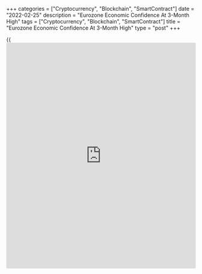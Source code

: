 +++
categories = ["Cryptocurrency", "Blockchain", "SmartContract"]
date = "2022-02-25"
description = "Eurozone Economic Confidence At 3-Month High"
tags = ["Cryptocurrency", "Blockchain", "SmartContract"]
title = "Eurozone Economic Confidence At 3-Month High"
type = "post"
+++

{{<iframe id="large-banner" src="https://www.bounty.group/#slide=8.0" width="100%" height="600" scrolling="no" style="border: 0px solid rgb(216, 221, 230); border-radius: 3px;">}}

Eurozone economic confidence rose to a three-month high in February,
survey results from the European Commission showed on Friday.

After three consecutive decreases, the economic confidence index rose to
114.0 in February from 112.7 in the previous month. This was the highest
reading since November and well exceeded the economists' forecast of
113.1.

The improvement was driven by mounting confidence in services, retail
trade and, to a  
lesser extent, construction.

The industrial sentiment index rose slightly to 14.0 from 13.9 a month
ago. This was below the expected level of 14.2.

The services confidence index advanced to 13.0 from 9.1 in January. At
5.4, the retail trade confidence reached its highest level since late
2015.

Confidence in construction also improved, with the index hitting 9.9, up
from 8.1 in the prior month.

Meanwhile, the consumer sentiment index came in at -8.8, in line with
flash estimate, and down from -8.5 in January.

The Employment Expectations Indicator rose 2.6 points to 116.2, its
highest reading since May 2000.

For comments and feedback [contact](https://www.playgroundfx.com/contact/): editorial@rtt[news](https://www.letsplayfx.com/blog/forex-news-website/).com

[Economic News][1]

 **What parts of the world are seeing the best (and worst) economic
performances lately? Click[here][2] to check out our [Econ Scorecard][2]
and find out! See up-to-the-moment [ranking](https://www.playgroundfx.com/blog/crypto-exchange-ranking/)s for the best and worst
performers in [GDP][3], [unemployment rate][4], [inflation][5] and much
more.**

   1. www.rtt[news](https://www.letsplayfx.com/blog/forex-news-website/).com/Content/EconomicNews.aspx
   2. www.rtt[news](https://www.letsplayfx.com/blog/forex-news-website/).com/economic-scorecard/world-rank/retail-sales/highest-performance.aspx
   3. www.rtt[news](https://www.letsplayfx.com/blog/forex-news-website/).com/economic-scorecard/world-rank/GDP/highest-performance.aspx
   4. www.rtt[news](https://www.letsplayfx.com/blog/forex-news-website/).com/economic-scorecard/world-rank/unemployment-rate/lowest-performance.aspx
   5. www.rtt[news](https://www.letsplayfx.com/blog/forex-news-website/).com/economic-scorecard/world-rank/CPI/highest-performance.aspx